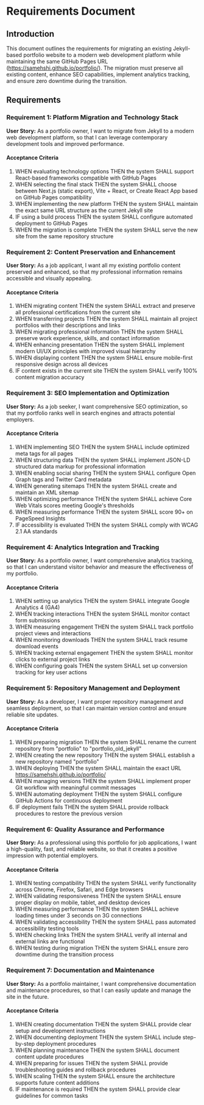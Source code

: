 # Requirements Document

## Introduction

This document outlines the requirements for migrating an existing Jekyll-based portfolio website to a modern web development platform while maintaining the same GitHub Pages URL (https://samehshi.github.io/portfolio/). The migration must preserve all existing content, enhance SEO capabilities, implement analytics tracking, and ensure zero downtime during the transition.

## Requirements

### Requirement 1: Platform Migration and Technology Stack

**User Story:** As a portfolio owner, I want to migrate from Jekyll to a modern web development platform, so that I can leverage contemporary development tools and improved performance.

#### Acceptance Criteria

1. WHEN evaluating technology options THEN the system SHALL support React-based frameworks compatible with GitHub Pages
2. WHEN selecting the final stack THEN the system SHALL choose between Next.js (static export), Vite + React, or Create React App based on GitHub Pages compatibility
3. WHEN implementing the new platform THEN the system SHALL maintain the exact same URL structure as the current Jekyll site
4. IF using a build process THEN the system SHALL configure automated deployment to GitHub Pages
5. WHEN the migration is complete THEN the system SHALL serve the new site from the same repository structure

### Requirement 2: Content Preservation and Enhancement

**User Story:** As a job applicant, I want all my existing portfolio content preserved and enhanced, so that my professional information remains accessible and visually appealing.

#### Acceptance Criteria

1. WHEN migrating content THEN the system SHALL extract and preserve all professional certifications from the current site
2. WHEN transferring projects THEN the system SHALL maintain all project portfolios with their descriptions and links
3. WHEN migrating professional information THEN the system SHALL preserve work experience, skills, and contact information
4. WHEN enhancing presentation THEN the system SHALL implement modern UI/UX principles with improved visual hierarchy
5. WHEN displaying content THEN the system SHALL ensure mobile-first responsive design across all devices
6. IF content exists in the current site THEN the system SHALL verify 100% content migration accuracy

### Requirement 3: SEO Implementation and Optimization

**User Story:** As a job seeker, I want comprehensive SEO optimization, so that my portfolio ranks well in search engines and attracts potential employers.

#### Acceptance Criteria

1. WHEN implementing SEO THEN the system SHALL include optimized meta tags for all pages
2. WHEN structuring data THEN the system SHALL implement JSON-LD structured data markup for professional information
3. WHEN enabling social sharing THEN the system SHALL configure Open Graph tags and Twitter Card metadata
4. WHEN generating sitemaps THEN the system SHALL create and maintain an XML sitemap
5. WHEN optimizing performance THEN the system SHALL achieve Core Web Vitals scores meeting Google's thresholds
6. WHEN measuring performance THEN the system SHALL score 90+ on PageSpeed Insights
7. IF accessibility is evaluated THEN the system SHALL comply with WCAG 2.1 AA standards

### Requirement 4: Analytics Integration and Tracking

**User Story:** As a portfolio owner, I want comprehensive analytics tracking, so that I can understand visitor behavior and measure the effectiveness of my portfolio.

#### Acceptance Criteria

1. WHEN setting up analytics THEN the system SHALL integrate Google Analytics 4 (GA4)
2. WHEN tracking interactions THEN the system SHALL monitor contact form submissions
3. WHEN measuring engagement THEN the system SHALL track portfolio project views and interactions
4. WHEN monitoring downloads THEN the system SHALL track resume download events
5. WHEN tracking external engagement THEN the system SHALL monitor clicks to external project links
6. WHEN configuring goals THEN the system SHALL set up conversion tracking for key user actions

### Requirement 5: Repository Management and Deployment

**User Story:** As a developer, I want proper repository management and seamless deployment, so that I can maintain version control and ensure reliable site updates.

#### Acceptance Criteria

1. WHEN preparing migration THEN the system SHALL rename the current repository from "portfolio" to "portfolio_old_jekyll"
2. WHEN creating the new repository THEN the system SHALL establish a new repository named "portfolio"
3. WHEN deploying THEN the system SHALL maintain the exact URL https://samehshi.github.io/portfolio/
4. WHEN managing versions THEN the system SHALL implement proper Git workflow with meaningful commit messages
5. WHEN automating deployment THEN the system SHALL configure GitHub Actions for continuous deployment
6. IF deployment fails THEN the system SHALL provide rollback procedures to restore the previous version

### Requirement 6: Quality Assurance and Performance

**User Story:** As a professional using this portfolio for job applications, I want a high-quality, fast, and reliable website, so that it creates a positive impression with potential employers.

#### Acceptance Criteria

1. WHEN testing compatibility THEN the system SHALL verify functionality across Chrome, Firefox, Safari, and Edge browsers
2. WHEN validating responsiveness THEN the system SHALL ensure proper display on mobile, tablet, and desktop devices
3. WHEN measuring performance THEN the system SHALL achieve loading times under 3 seconds on 3G connections
4. WHEN validating accessibility THEN the system SHALL pass automated accessibility testing tools
5. WHEN checking links THEN the system SHALL verify all internal and external links are functional
6. WHEN testing during migration THEN the system SHALL ensure zero downtime during the transition process

### Requirement 7: Documentation and Maintenance

**User Story:** As a portfolio maintainer, I want comprehensive documentation and maintenance procedures, so that I can easily update and manage the site in the future.

#### Acceptance Criteria

1. WHEN creating documentation THEN the system SHALL provide clear setup and development instructions
2. WHEN documenting deployment THEN the system SHALL include step-by-step deployment procedures
3. WHEN planning maintenance THEN the system SHALL document content update procedures
4. WHEN preparing for issues THEN the system SHALL provide troubleshooting guides and rollback procedures
5. WHEN scaling THEN the system SHALL ensure the architecture supports future content additions
6. IF maintenance is required THEN the system SHALL provide clear guidelines for common tasks